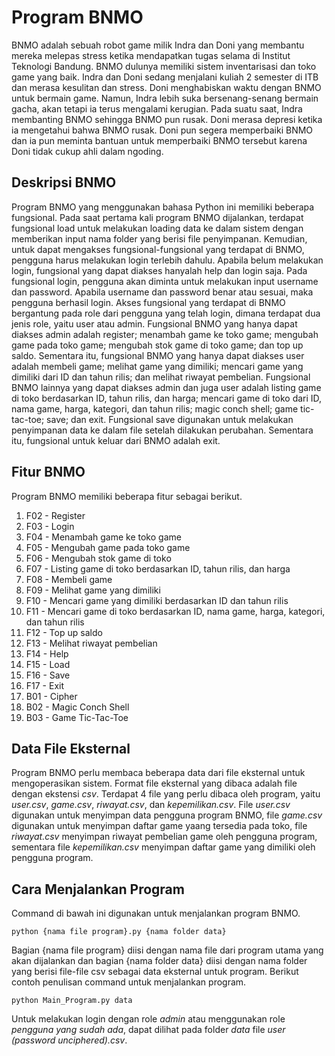 # Program BNMO
BNMO adalah sebuah robot game milik Indra dan Doni yang membantu mereka melepas stress ketika mendapatkan tugas selama di Institut Teknologi Bandung. BNMO dulunya memiliki sistem inventarisasi dan toko game yang baik. Indra dan Doni sedang menjalani kuliah 2 semester di ITB dan merasa kesulitan dan stress. Doni menghabiskan waktu dengan BNMO untuk bermain game. Namun, Indra lebih suka bersenang-senang bermain gacha, akan tetapi ia terus mengalami kerugian. Pada suatu saat, Indra membanting BNMO sehingga BNMO pun rusak. Doni merasa depresi ketika ia mengetahui bahwa BNMO rusak. Doni pun segera memperbaiki BNMO dan ia pun meminta bantuan untuk memperbaiki BNMO tersebut karena Doni tidak cukup ahli dalam ngoding.

## Deskripsi BNMO
Program BNMO yang menggunakan bahasa Python ini memiliki beberapa fungsional. Pada saat pertama kali program BNMO dijalankan, terdapat fungsional load untuk melakukan loading data ke dalam sistem dengan memberikan input nama folder yang berisi file penyimpanan. Kemudian, untuk dapat mengakses fungsional-fungsional yang terdapat di BNMO, pengguna harus melakukan login terlebih dahulu. Apabila belum melakukan login, fungsional yang dapat diakses hanyalah help dan login saja. Pada fungsional login, pengguna akan diminta untuk melakukan input username dan password. Apabila username dan password benar atau sesuai, maka pengguna berhasil login. Akses fungsional yang terdapat di BNMO bergantung pada role dari pengguna yang telah login, dimana terdapat dua jenis role, yaitu user atau admin. Fungsional BNMO yang hanya dapat diakses admin adalah register; menambah game ke toko game; mengubah game pada toko game; mengubah stok game di toko game; dan top up saldo. Sementara itu, fungsional BNMO yang hanya dapat diakses user adalah membeli game; melihat game yang dimiliki; mencari game yang dimiliki dari ID dan tahun rilis; dan melihat riwayat pembelian. Fungsional BNMO lainnya yang dapat diakses admin dan juga user adalah listing game di toko berdasarkan ID, tahun rilis, dan harga; mencari game di toko dari ID, nama game, harga, kategori, dan tahun rilis; magic conch shell; game tic-tac-toe; save; dan exit. Fungsional save digunakan untuk melakukan penyimpanan data ke dalam file setelah dilakukan perubahan. Sementara itu, fungsional untuk keluar dari BNMO adalah exit.

## Fitur BNMO
Program BNMO memiliki beberapa fitur sebagai berikut.
1. F02 - Register
2. F03 - Login
3. F04 - Menambah game ke toko game
4. F05 - Mengubah game pada toko game
5. F06 - Mengubah stok game di toko
6. F07 - Listing game di toko berdasarkan ID, tahun rilis, dan harga
7. F08 - Membeli game
8. F09 - Melihat game yang dimiliki
9. F10 - Mencari game yang dimiliki berdasarkan ID dan tahun rilis
10. F11 - Mencari game di toko berdasarkan ID, nama game, harga, kategori, dan tahun rilis
11. F12 - Top up saldo
12. F13 - Melihat riwayat pembelian
13. F14 - Help
14. F15 - Load
15. F16 - Save
16. F17 - Exit
17. B01 - Cipher
18. B02 - Magic Conch Shell
19. B03 - Game Tic-Tac-Toe

## Data File Eksternal
Program BNMO perlu membaca beberapa data dari file eksternal untuk mengoperasikan sistem. Format file eksternal yang dibaca adalah file dengan ekstensi _csv_. Terdapat 4 file yang perlu dibaca oleh program, yaitu _user.csv_, _game.csv_, _riwayat.csv_, dan _kepemilikan.csv_. File _user.csv_ digunakan untuk menyimpan data pengguna program BNMO, file _game.csv_ digunakan untuk menyimpan daftar game yaang tersedia pada toko, file _riwayat.csv_ menyimpan riwayat pembelian game oleh pengguna program, sementara file _kepemilikan.csv_ menyimpan daftar game yang dimiliki oleh pengguna program.

## Cara Menjalankan Program
Command di bawah ini digunakan untuk menjalankan program BNMO.
```
python {nama file program}.py {nama folder data}
```
Bagian {nama file program} diisi dengan nama file dari program utama yang akan dijalankan dan bagian {nama folder data} diisi dengan nama folder yang berisi file-file csv sebagai data eksternal untuk program. Berikut contoh penulisan command untuk menjalankan program.
```
python Main_Program.py data
```
Untuk melakukan login dengan role _admin_ atau menggunakan role _pengguna yang sudah ada_, dapat dilihat pada folder _data_ file _user (password unciphered).csv_.
